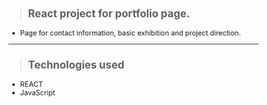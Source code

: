 > ## React project for portfolio page.

-  Page for contact information, basic exhibition and project direction.

---

> ## Technologies used 

-  REACT
-  JavaScript
